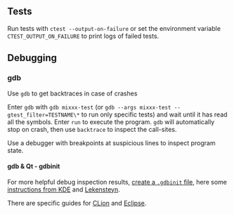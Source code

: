 ## Tests
Run tests with `ctest --output-on-failure`
or set the environment variable `CTEST_OUTPUT_ON_FAILURE`
to print logs of failed tests.

## Debugging
### gdb
Use `gdb` to get backtraces in case of crashes

Enter `gdb` with `gdb mixxx-test`
(or `gdb --args mixxx-test --gtest_filter=TESTNAME\*` to run only specific tests)
and wait until it has read all the symbols.
Enter `run` to execute the program.
`gdb` will automatically stop on crash,
then use `backtrace` to inspect the call-sites.

Use a debugger with breakpoints at suspicious lines to inspect program state.

#### gdb & Qt - gdbinit
For more helpful debug inspection results,
[create a `.gdbinit` file](https://unix.stackexchange.com/a/202375),
here some [instructions from KDE](https://community.kde.org/Guidelines_and_HOWTOs/Debugging/Debugging_with_GDB) 
and [Lekensteyn](https://github.com/Lekensteyn/qt5printers).

There are specific guides for [CLion](https://www.jetbrains.com/help/clion/qt-tutorial.html#debug-renderers) 
and [Eclipse](Eclipse#set-up-debug).